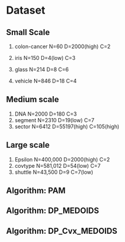 Dataset 
=========================

Small Scale
-----------
1. colon-cancer N=60 D=2000(high) C=2
2. iris N=150 D=4(low) C=3
3. glass N=214 D=8 C=6

4. vehicle N=846 D=18 C=4


Medium scale
----------
1. DNA N=2000 D=180 C=3 
2. segment N=2310 D=19(low) C=7
3. sector N=6412 D=55197(high) C=105(high)

Large scale
----------
1. Epsilon N=400,000 D=2000(high) C=2
2. covtype N=581,012 D=54(low) C=7
3. shuttle N=43,500 D=9 C=7(low)

Algorithm: PAM
-------------------------



Algorithm: DP\_MEDOIDS
--------------------------



Algorithm: DP\_Cvx\_MEDOIDS
-------------



